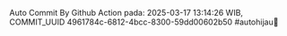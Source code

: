 Auto Commit By Github Action pada: 2025-03-17 13:14:26 WIB, COMMIT_UUID 4961784c-6812-4bcc-8300-59dd00602b50 #autohijau🗿
